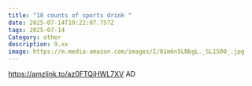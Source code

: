 ```yaml
---
title: "18 counts of sports drink "
date: 2025-07-14T10:22:07.757Z
tags: 2025-07-14
Category: other
description: 9.xx
image: https://m.media-amazon.com/images/I/81m6n5LNbgL._SL1500_.jpg
---
```

https://amzlink.to/az0FTQiHWL7XV
AD